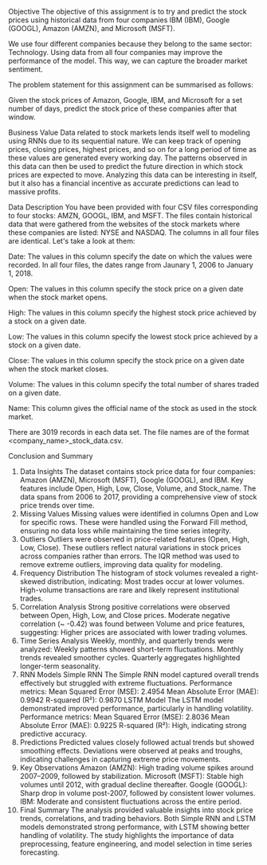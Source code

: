 Objective
The objective of this assignment is to try and predict the stock prices using historical data from four companies IBM (IBM), Google (GOOGL), Amazon (AMZN), and Microsoft (MSFT).

We use four different companies because they belong to the same sector: Technology. Using data from all four companies may improve the performance of the model. This way, we can capture the broader market sentiment.

The problem statement for this assignment can be summarised as follows:

Given the stock prices of Amazon, Google, IBM, and Microsoft for a set number of days, predict the stock price of these companies after that window.

Business Value
Data related to stock markets lends itself well to modeling using RNNs due to its sequential nature. We can keep track of opening prices, closing prices, highest prices, and so on for a long period of time as these values are generated every working day. The patterns observed in this data can then be used to predict the future direction in which stock prices are expected to move. Analyzing this data can be interesting in itself, but it also has a financial incentive as accurate predictions can lead to massive profits.

Data Description
You have been provided with four CSV files corresponding to four stocks: AMZN, GOOGL, IBM, and MSFT. The files contain historical data that were gathered from the websites of the stock markets where these companies are listed: NYSE and NASDAQ. The columns in all four files are identical. Let's take a look at them:

Date: The values in this column specify the date on which the values were recorded. In all four files, the dates range from Jaunary 1, 2006 to January 1, 2018.

Open: The values in this column specify the stock price on a given date when the stock market opens.

High: The values in this column specify the highest stock price achieved by a stock on a given date.

Low: The values in this column specify the lowest stock price achieved by a stock on a given date.

Close: The values in this column specify the stock price on a given date when the stock market closes.

Volume: The values in this column specify the total number of shares traded on a given date.

Name: This column gives the official name of the stock as used in the stock market.

There are 3019 records in each data set. The file names are of the format \<company_name>_stock_data.csv.

Conclusion and Summary
1. Data Insights
The dataset contains stock price data for four companies: Amazon (AMZN), Microsoft (MSFT), Google (GOOGL), and IBM.
Key features include Open, High, Low, Close, Volume, and Stock_name.
The data spans from 2006 to 2017, providing a comprehensive view of stock price trends over time.
2. Missing Values
Missing values were identified in columns Open and Low for specific rows.
These were handled using the Forward Fill method, ensuring no data loss while maintaining the time series integrity.
3. Outliers
Outliers were observed in price-related features (Open, High, Low, Close).
These outliers reflect natural variations in stock prices across companies rather than errors.
The IQR method was used to remove extreme outliers, improving data quality for modeling.
4. Frequency Distribution
The histogram of stock volumes revealed a right-skewed distribution, indicating:
Most trades occur at lower volumes.
High-volume transactions are rare and likely represent institutional trades.
5. Correlation Analysis
Strong positive correlations were observed between Open, High, Low, and Close prices.
Moderate negative correlation (~ -0.42) was found between Volume and price features, suggesting:
Higher prices are associated with lower trading volumes.
6. Time Series Analysis
Weekly, monthly, and quarterly trends were analyzed:
Weekly patterns showed short-term fluctuations.
Monthly trends revealed smoother cycles.
Quarterly aggregates highlighted longer-term seasonality.
7. RNN Models
Simple RNN
The Simple RNN model captured overall trends effectively but struggled with extreme fluctuations.
Performance metrics:
Mean Squared Error (MSE): 2.4954
Mean Absolute Error (MAE): 0.9942
R-squared (R²): 0.9870
LSTM Model
The LSTM model demonstrated improved performance, particularly in handling volatility.
Performance metrics:
Mean Squared Error (MSE): 2.8036
Mean Absolute Error (MAE): 0.9225
R-squared (R²): High, indicating strong predictive accuracy.
8. Predictions
Predicted values closely followed actual trends but showed smoothing effects.
Deviations were observed at peaks and troughs, indicating challenges in capturing extreme price movements.
9. Key Observations
Amazon (AMZN): High trading volume spikes around 2007–2009, followed by stabilization.
Microsoft (MSFT): Stable high volumes until 2012, with gradual decline thereafter.
Google (GOOGL): Sharp drop in volume post-2007, followed by consistent lower volumes.
IBM: Moderate and consistent fluctuations across the entire period.
11. Final Summary
The analysis provided valuable insights into stock price trends, correlations, and trading behaviors.
Both Simple RNN and LSTM models demonstrated strong performance, with LSTM showing better handling of volatility.
The study highlights the importance of data preprocessing, feature engineering, and model selection in time series forecasting.

